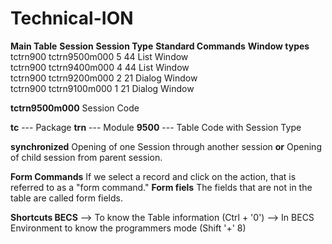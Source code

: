 # Technical-ION


**Main Table**              **Session**         **Session Type**      **Standard Commands**           **Window types**
    tctrn900             tctrn9500m000                    5                   44                        List Window   
    tctrn900             tctrn9400m000                    4                   44                        List Window   
    tctrn900             tctrn9200m000                    2                   21                        Dialog Window   
    tctrn900             tctrn9100m000                    1                   21                        Dialog Window   



**tctrn9500m000**    Session Code

**tc**     --- Package
**trn**    --- Module
**9500**   --- Table Code with Session Type

**synchronized** Opening of one Session through another session **or** Opening of child session from parent session.


**Form Commands**  If we select a record and click on the action, that is referred to as a "form command."
**Form fiels**    The fields that are not in the table are called form fields.

**Shortcuts BECS**
--> To know the Table information (Ctrl + '0')
--> In BECS Environment to know the programmers mode (Shift '+' 8)
